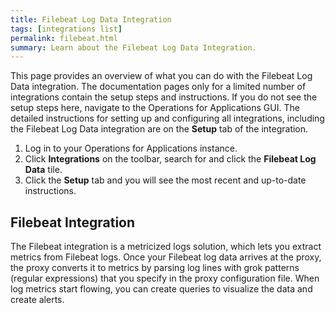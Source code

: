 ```yaml
---
title: Filebeat Log Data Integration
tags: [integrations list]
permalink: filebeat.html
summary: Learn about the Filebeat Log Data Integration.
---
```


This page provides an overview of what you can do with the Filebeat Log Data integration. The documentation pages only for a limited number of integrations contain the setup steps and instructions. If you do not see the setup steps here, navigate to the Operations for Applications GUI. The detailed instructions for setting up and configuring all integrations, including the Filebeat Log Data integration are on the **Setup** tab of the integration.

1. Log in to your Operations for Applications instance. 
2. Click **Integrations** on the toolbar, search for and click the **Filebeat Log Data** tile. 
3. Click the **Setup** tab and you will see the most recent and up-to-date instructions.

## Filebeat Integration

The Filebeat integration is a metricized logs solution, which lets you extract metrics from Filebeat logs. Once your Filebeat log data arrives at the proxy, the proxy converts it to metrics by parsing log lines with grok patterns (regular expressions) that you specify in the proxy configuration file. When log metrics start flowing, you can create queries to visualize the data and create alerts.



